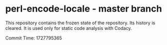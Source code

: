 # perl-encode-locale - master branch

This repository contains the frozen state of the repository.
Its history is cleared. It is used only for static code
analysis with Codacy.

Commit Time: 1727795365